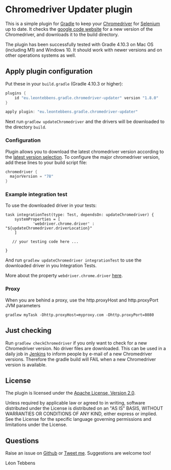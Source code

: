 Chromedriver Updater plugin
===========================

This is a simple plugin for [Gradle](http://www.gradle.org/) to keep your [Chromedriver](https://sites.google.com/a/chromium.org/chromedriver/) for [Selenium](http://seleniumhq.org) up to date.
It checks the [google code website](http://chromedriver.storage.googleapis.com/index.html) for a new version of the Chromedriver, and downloads it to the build directory.

The plugin has been successfully tested with Gradle 4.10.3 on Mac OS (including M1) and Windows 10.
It should work with newer versions and on other operations systems as well.


Apply plugin configuration
--------------------------

Put these in your `build.gradle` (Gradle 4.10.3 or higher):

```groovy
plugins {
    id "eu.leontebbens.gradle.chromedriver-updater" version "1.8.0"
}
```

```groovy
apply plugin: "eu.leontebbens.gradle.chromedriver-updater"
```

Next run `gradlew updateChromedriver` and the drivers will be downloaded to the directory `build`.

### Configuration
Plugin allows you to download the latest chromedriver version according to the [latest version selection](https://sites.google.com/a/chromium.org/chromedriver/downloads/version-selection). To configure the major chromedriver version, add these lines to your build script file:
```groovy
chromedriver {
  majorVersion = "78"
}
```

### Example integration test

To use the downloaded driver in your tests:
```
task integrationTest(type: Test, dependsOn: updateChromedriver) {
    systemProperties = [
            'webdriver.chrome.driver' : "${updateChromedriver.driverLocation}"
    ] 

   // your testing code here ...

}
``` 
And run `gradlew updateChromedriver integrationTest` to use the downloaded driver in you Integration Tests.

More about the property `webdriver.chrome.driver` [here](https://sites.google.com/a/chromium.org/chromedriver/getting-started).


### Proxy
When you are behind a proxy, use the http.proxyHost and http.proxyPort JVM parameters
```
gradlew myTask -Dhttp.proxyHost=myproxy.com -Dhttp.proxyPort=8080
```


Just checking
-------------

Run `gradlew checkChromedriver` if you only want to check for a new Chromedriver version. No driver files are downloaded.
This can be used in a daily job in [Jenkins](http://jenkins-ci.org) to inform people by e-mail of a new Chromedriver versions.
Therefore the gradle build will FAIL when a new Chromedriver version is available.


License
-------

The plugin is licensed under the
[Apache License, Version 2.0](http://www.apache.org/licenses/LICENSE-2.0).

Unless required by applicable law or agreed to in writing, software
distributed under the License is distributed on an "AS IS" BASIS,
WITHOUT WARRANTIES OR CONDITIONS OF ANY KIND, either express or implied.
See the License for the specific language governing permissions and
limitations under the License.


Questions
---------
Raise an issue on [Github](Gitbub.com/leontebbens) or [Tweet me](twitter.com/leontebbens).
Suggestions are welcome too!

Léon Tebbens

